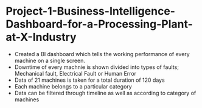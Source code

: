 # Project-1-Business-Intelligence-Dashboard-for-a-Processing-Plant-at-X-Industry

* Created a BI dashboard which tells the working performance of every machine on a single screen.
* Downtime of every machnie is shown divided into types of faults; Mechanical fault, Electrical Fault or Human Error
* Data of 21 machines is taken for a total duration of 120 days
* Each machine belongs to a particular category
* Data can be filtered through timeline as well as according to category of machines
